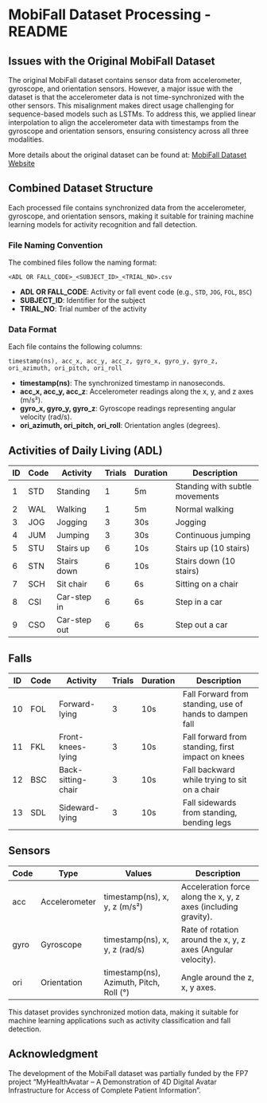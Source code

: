 # MobiFall Dataset Processing - README

## Issues with the Original MobiFall Dataset
The original MobiFall dataset contains sensor data from accelerometer, gyroscope, and orientation sensors. However, a major issue with the dataset is that the accelerometer data is not time-synchronized with the other sensors. This misalignment makes direct usage challenging for sequence-based models such as LSTMs. To address this, we applied linear interpolation to align the accelerometer data with timestamps from the gyroscope and orientation sensors, ensuring consistency across all three modalities.

More details about the original dataset can be found at: [MobiFall Dataset Website](https://bmi.hmu.gr/the-mobifall-and-mobiact-datasets-2/)

## Combined Dataset Structure
Each processed file contains synchronized data from the accelerometer, gyroscope, and orientation sensors, making it suitable for training machine learning models for activity recognition and fall detection.

### File Naming Convention
The combined files follow the naming format:
```
<ADL OR FALL_CODE>_<SUBJECT_ID>_<TRIAL_NO>.csv
```
- **ADL OR FALL_CODE**: Activity or fall event code (e.g., `STD`, `JOG`, `FOL`, `BSC`)
- **SUBJECT_ID**: Identifier for the subject
- **TRIAL_NO**: Trial number of the activity

### Data Format
Each file contains the following columns:
```
timestamp(ns), acc_x, acc_y, acc_z, gyro_x, gyro_y, gyro_z, ori_azimuth, ori_pitch, ori_roll
```
- **timestamp(ns)**: The synchronized timestamp in nanoseconds.
- **acc_x, acc_y, acc_z**: Accelerometer readings along the x, y, and z axes (m/s²).
- **gyro_x, gyro_y, gyro_z**: Gyroscope readings representing angular velocity (rad/s).
- **ori_azimuth, ori_pitch, ori_roll**: Orientation angles (degrees).

## Activities of Daily Living (ADL)
| ID  | Code | Activity     | Trials | Duration | Description                    |
|----|------|-------------|--------|----------|--------------------------------|
| 1  | STD  | Standing    | 1      | 5m       | Standing with subtle movements |
| 2  | WAL  | Walking     | 1      | 5m       | Normal walking                 |
| 3  | JOG  | Jogging     | 3      | 30s      | Jogging                        |
| 4  | JUM  | Jumping     | 3      | 30s      | Continuous jumping             |
| 5  | STU  | Stairs up   | 6      | 10s      | Stairs up (10 stairs)          |
| 6  | STN  | Stairs down | 6      | 10s      | Stairs down (10 stairs)        |
| 7  | SCH  | Sit chair   | 6      | 6s       | Sitting on a chair             |
| 8  | CSI  | Car-step in | 6      | 6s       | Step in a car                  |
| 9  | CSO  | Car-step out| 6      | 6s       | Step out a car                 |

## Falls
| ID  | Code | Activity           | Trials | Duration | Description                                             |
|----|------|--------------------|--------|----------|---------------------------------------------------------|
| 10 | FOL  | Forward-lying      | 3      | 10s      | Fall Forward from standing, use of hands to dampen fall |
| 11 | FKL  | Front-knees-lying  | 3      | 10s      | Fall forward from standing, first impact on knees       |
| 12 | BSC  | Back-sitting-chair | 3      | 10s      | Fall backward while trying to sit on a chair            |
| 13 | SDL  | Sideward-lying     | 3      | 10s      | Fall sidewards from standing, bending legs              |

## Sensors
| Code | Type          | Values                                      | Description                                                  |
|------|--------------|--------------------------------------------|--------------------------------------------------------------|
| acc  | Accelerometer | timestamp(ns), x, y, z (m/s²)            | Acceleration force along the x, y, z axes (including gravity). |
| gyro | Gyroscope     | timestamp(ns), x, y, z (rad/s)           | Rate of rotation around the x, y, z axes (Angular velocity).   |
| ori  | Orientation   | timestamp(ns), Azimuth, Pitch, Roll (°)  | Angle around the z, x, y axes.                                 |

This dataset provides synchronized motion data, making it suitable for machine learning applications such as activity classification and fall detection.

## Acknowledgment
The development of the MobiFall dataset was partially funded by the FP7 project “MyHealthAvatar – A Demonstration of 4D Digital Avatar Infrastructure for Access of Complete Patient Information”.

